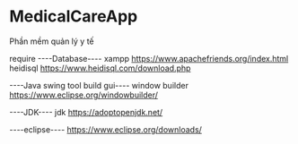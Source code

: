 # MedicalCareApp
Phần mềm quản lý y tế

require 
----Database----
xampp https://www.apachefriends.org/index.html
heidisql https://www.heidisql.com/download.php

----Java swing tool build gui----
window builder https://www.eclipse.org/windowbuilder/

----JDK----
jdk https://adoptopenjdk.net/

----eclipse----
https://www.eclipse.org/downloads/
